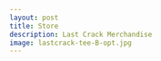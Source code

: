 ```yaml
---
layout: post
title: Store
description: Last Crack Merchandise
image: lastcrack-tee-B-opt.jpg
---
```


<div id="my-store-17166559"></div>
<div>
<script data-cfasync="false" type="text/javascript" src="https://app.ecwid.com/script.js?17166559&data_platform=code&data_date=2019-05-07" charset="utf-8"></script><script type="text/javascript"> xProductBrowser("categoriesPerRow=3","views=grid(20,3) list(60) table(60)","categoryView=grid","searchView=list","id=my-store-17166559");</script>
</div>
